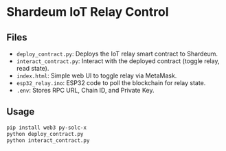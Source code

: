 # Shardeum IoT Relay Control

## Files
- `deploy_contract.py`: Deploys the IoT relay smart contract to Shardeum.
- `interact_contract.py`: Interact with the deployed contract (toggle relay, read state).
- `index.html`: Simple web UI to toggle relay via MetaMask.
- `esp32_relay.ino`: ESP32 code to poll the blockchain for relay state.
- `.env`: Stores RPC URL, Chain ID, and Private Key.

## Usage
```bash
pip install web3 py-solc-x
python deploy_contract.py
python interact_contract.py
```
